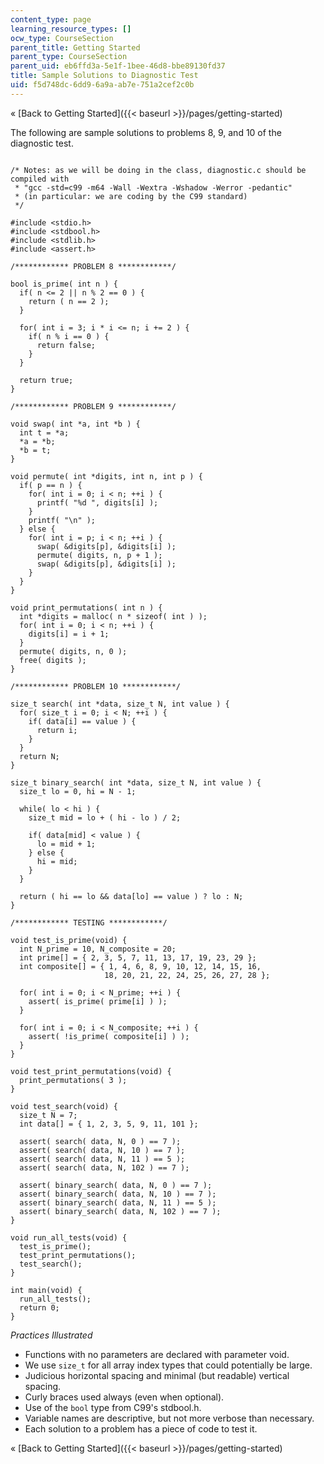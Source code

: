 ```yaml
---
content_type: page
learning_resource_types: []
ocw_type: CourseSection
parent_title: Getting Started
parent_type: CourseSection
parent_uid: eb6ffd3a-5e1f-1bee-46d8-bbe89130fd37
title: Sample Solutions to Diagnostic Test
uid: f5d748dc-6dd9-6a9a-ab7e-751a2cef2c0b
---
```


« [Back to Getting Started]({{< baseurl >}}/pages/getting-started)

The following are sample solutions to problems 8, 9, and 10 of the diagnostic test.

```

/* Notes: as we will be doing in the class, diagnostic.c should be 
compiled with
 * "gcc -std=c99 -m64 -Wall -Wextra -Wshadow -Werror -pedantic"
 * (in particular: we are coding by the C99 standard)
 */
 
#include <stdio.h>
#include <stdbool.h>
#include <stdlib.h>
#include <assert.h>
 
/************ PROBLEM 8 ************/
 
bool is_prime( int n ) {
  if( n <= 2 || n % 2 == 0 ) {
    return ( n == 2 );
  }
 
  for( int i = 3; i * i <= n; i += 2 ) {
    if( n % i == 0 ) {
      return false;
    }
  }
 
  return true;
}
 
/************ PROBLEM 9 ************/
 
void swap( int *a, int *b ) {
  int t = *a;
  *a = *b;
  *b = t;
}
 
void permute( int *digits, int n, int p ) {
  if( p == n ) {
    for( int i = 0; i < n; ++i ) {
      printf( "%d ", digits[i] );
    }
    printf( "\n" );
  } else {
    for( int i = p; i < n; ++i ) {
      swap( &digits[p], &digits[i] );
      permute( digits, n, p + 1 );
      swap( &digits[p], &digits[i] );
    }
  }
}
 
void print_permutations( int n ) {
  int *digits = malloc( n * sizeof( int ) );
  for( int i = 0; i < n; ++i ) {
    digits[i] = i + 1;
  }
  permute( digits, n, 0 );
  free( digits );
}
 
/************ PROBLEM 10 ************/
 
size_t search( int *data, size_t N, int value ) {
  for( size_t i = 0; i < N; ++i ) {
    if( data[i] == value ) {
      return i;
    }
  }
  return N;
}
 
size_t binary_search( int *data, size_t N, int value ) {
  size_t lo = 0, hi = N - 1;
 
  while( lo < hi ) {
    size_t mid = lo + ( hi - lo ) / 2;
 
    if( data[mid] < value ) {
      lo = mid + 1;
    } else {
      hi = mid;
    }
  }
 
  return ( hi == lo && data[lo] == value ) ? lo : N;
}
 
/************ TESTING ************/
 
void test_is_prime(void) {
  int N_prime = 10, N_composite = 20;
  int prime[] = { 2, 3, 5, 7, 11, 13, 17, 19, 23, 29 };
  int composite[] = { 1, 4, 6, 8, 9, 10, 12, 14, 15, 16, 
                     18, 20, 21, 22, 24, 25, 26, 27, 28 };
                      
  for( int i = 0; i < N_prime; ++i ) {
    assert( is_prime( prime[i] ) );
  }
 
  for( int i = 0; i < N_composite; ++i ) {
    assert( !is_prime( composite[i] ) );
  }
}
 
void test_print_permutations(void) {
  print_permutations( 3 );
}
 
void test_search(void) {
  size_t N = 7;
  int data[] = { 1, 2, 3, 5, 9, 11, 101 };
 
  assert( search( data, N, 0 ) == 7 );
  assert( search( data, N, 10 ) == 7 );
  assert( search( data, N, 11 ) == 5 );
  assert( search( data, N, 102 ) == 7 );
 
  assert( binary_search( data, N, 0 ) == 7 );
  assert( binary_search( data, N, 10 ) == 7 );
  assert( binary_search( data, N, 11 ) == 5 );
  assert( binary_search( data, N, 102 ) == 7 );
}
 
void run_all_tests(void) {
  test_is_prime();
  test_print_permutations();
  test_search();
}
 
int main(void) {
  run_all_tests();
  return 0;
}
```

_Practices Illustrated_

*   Functions with no parameters are declared with parameter void.
*   We use `size_t` for all array index types that could potentially be large.
*   Judicious horizontal spacing and minimal (but readable) vertical spacing.
*   Curly braces used always (even when optional).
*   Use of the `bool` type from C99's stdbool.h.
*   Variable names are descriptive, but not more verbose than necessary.
*   Each solution to a problem has a piece of code to test it.

« [Back to Getting Started]({{< baseurl >}}/pages/getting-started)